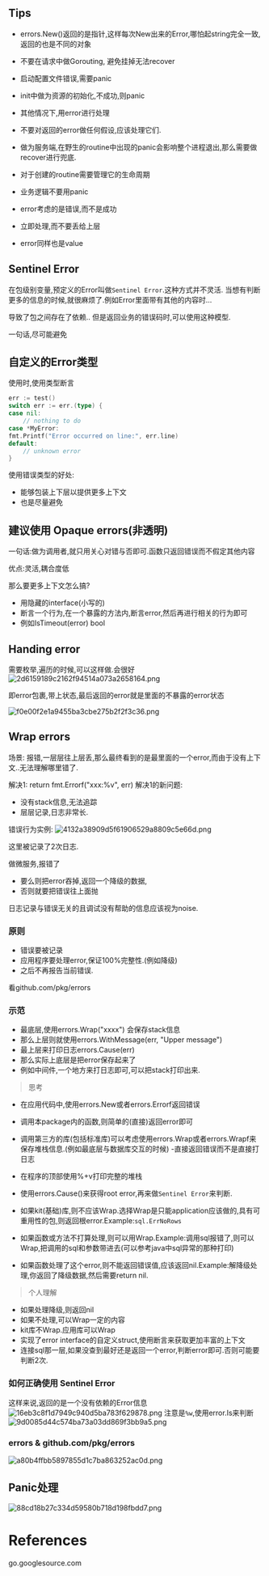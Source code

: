 
## Tips

- errors.New()返回的是指针,这样每次New出来的Error,哪怕起string完全一致,返回的也是不同的对象

- 不要在请求中做Gorouting, 避免挂掉无法recover

- 启动配置文件错误,需要panic

- init中做为资源的初始化,不成功,则panic

- 其他情况下,用error进行处理

- 不要对返回的error做任何假设,应该处理它们.

- 做为服务端,在野生的routine中出现的panic会影响整个进程退出,那么需要做recover进行兜底.

- 对于创建的routine需要管理它的生命周期

- 业务逻辑不要用panic

- error考虑的是错误,而不是成功
- 立即处理,而不要丢给上层
- error同样也是value


## Sentinel Error
在包级别变量,预定义的Error叫做`Sentinel Error`.这种方式并不灵活.
当想有判断更多的信息的时候,就很麻烦了.例如Error里面带有其他的内容时...

导致了包之间存在了依赖..
但是返回业务的错误码时,可以使用这种模型.

一句话,尽可能避免

## 自定义的Error类型



使用时,使用类型断言
``` Go
err := test()
switch err := err.(type) {
case nil:
    // nothing to do
case *MyError:
fmt.Printf("Error occurred on line:", err.line)
default:
    // unknown error
}
```

使用错误类型的好处:
- 能够包装上下层以提供更多上下文
- 也是尽量避免

## 建议使用 Opaque errors(非透明)

一句话:做为调用者,就只用关心对错与否即可.函数只返回错误而不假定其他内容

优点:灵活,耦合度低


那么要更多上下文怎么搞?

- 用隐藏的interface(小写的)
- 断言一个行为,在一个暴露的方法内,断言error,然后再进行相关的行为即可
- 例如IsTimeout(error) bool

## Handing error

需要枚举,遍历的时候,可以这样做.会很好
![2d6159189c2162f94514a073a2658164.png](evernotecid://C6256292-0189-4229-A8DF-6DB4F0728096/appyinxiangcom/14034229/ENResource/p716)

即error包裹,带上状态,最后返回的error就是里面的不暴露的error状态

![f0e00f2e1a9455ba3cbe275b2f2f3c36.png](evernotecid://C6256292-0189-4229-A8DF-6DB4F0728096/appyinxiangcom/14034229/ENResource/p717)

## Wrap errors

场景: 报错,一层层往上层丢,那么最终看到的是最里面的一个error,而由于没有上下文..无法理解哪里错了.

解决1: return fmt.Errorf("xxx:%v", err)
解决1的新问题:
- 没有stack信息,无法追踪
- 层层记录,日志非常长.

错误行为实例:
![4132a38909d5f61906529a8809c5e66d.png](evernotecid://C6256292-0189-4229-A8DF-6DB4F0728096/appyinxiangcom/14034229/ENResource/p718)

这里被记录了2次日志.

做微服务,报错了
- 要么则把error吞掉,返回一个降级的数据,
- 否则就要把错误往上面抛

日志记录与错误无关的且调试没有帮助的信息应该视为noise.

### 原则
- 错误要被记录
- 应用程序要处理error,保证100%完整性.(例如降级)
- 之后不再报告当前错误.

看github.com/pkg/errors

### 示范

- 最底层,使用errors.Wrap("xxxx") 会保存stack信息
- 那么上层则就使用errors.WithMessage(err, "Upper message")
- 最上层来打印日志errors.Cause(err)
- 那么实际上底层是把error保存起来了
- 例如中间件,一个地方来打日志即可,可以把stack打印出来.

> 思考

- 在应用代码中,使用errors.New或者errors.Errorf返回错误
- 调用本package内的函数,则简单的(直接)返回error即可
- 调用第三方的库(包括标准库)可以考虑使用errors.Wrap或者errors.Wrapf来保存堆栈信息.(例如最底层与数据库交互的时候)
  -直接返回错误而不是直接打日志
- 在程序的顶部使用%+v打印完整的堆栈
- 使用errors.Cause()来获得root error,再来做`Sentinel Error`来判断.

- 如果kit(基础)库,则不应该Wrap.选择Wrap是只能application应该做的,具有可重用性的包,则返回根error.Example:`sql.ErrNoRows`
- 如果函数或方法不打算处理,则可以用Wrap.Example:调用sql报错了,则可以Wrap,把调用的sql和参数带进去(可以参考java中sql异常的那种打印)
- 如果函数处理了这个error,则不能返回错误值,应该返回nil.Example:解降级处理,你返回了降级数据,然后需要return nil.

> 个人理解
- 如果处理降级,则返回nil
- 如果不处理,可以Wrap一定的内容
- kit库不Wrap.应用库可以Wrap
- 实现了error interface的自定义struct,使用断言来获取更加丰富的上下文
- 连接sql那一层,如果没查到最好还是返回一个error,判断error即可.否则可能要判断2次.

### 如何正确使用 Sentinel Error
这样来说,返回的是一个没有依赖的Error信息
![16eb3c8f1d7949c940d5ba783f629878.png](evernotecid://C6256292-0189-4229-A8DF-6DB4F0728096/appyinxiangcom/14034229/ENResource/p719)
注意是`%w`,使用error.Is来判断
![9d0085d44c574ba73a03dd869f3bb9a5.png](evernotecid://C6256292-0189-4229-A8DF-6DB4F0728096/appyinxiangcom/14034229/ENResource/p720)

### errors & github.com/pkg/errors


![a80b4ffbb5897855d1c7ba863252ac0d.png](evernotecid://C6256292-0189-4229-A8DF-6DB4F0728096/appyinxiangcom/14034229/ENResource/p721)


## Panic处理

![88cd18b27c334d59580b718d198fbdd7.png](evernotecid://C6256292-0189-4229-A8DF-6DB4F0728096/appyinxiangcom/14034229/ENResource/p722)


# References

go.googlesource.com